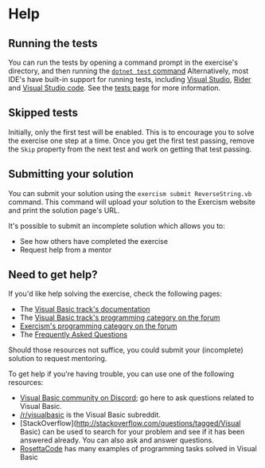 # Help

## Running the tests

You can run the tests by opening a command prompt in the exercise's directory, and then running the [`dotnet test` command](https://docs.microsoft.com/en-us/dotnet/core/tools/dotnet-test)
Alternatively, most IDE's have built-in support for running tests, including [Visual Studio](https://docs.microsoft.com/en-us/visualstudio/test/run-unit-tests-with-test-explorer), [Rider](https://www.jetbrains.com/help/rider/Unit_Testing_in_Solution.html) and [Visual Studio code](https://github.com/OmniSharp/omnisharp-vscode/wiki/How-to-run-and-debug-unit-tests).
See the [tests page](https://exercism.io/tracks/vbnet/tests) for more information.

## Skipped tests

Initially, only the first test will be enabled.
This is to encourage you to solve the exercise one step at a time.
Once you get the first test passing, remove the `Skip` property from the next test and work on getting that test passing.

## Submitting your solution

You can submit your solution using the `exercism submit ReverseString.vb` command.
This command will upload your solution to the Exercism website and print the solution page's URL.

It's possible to submit an incomplete solution which allows you to:

- See how others have completed the exercise
- Request help from a mentor

## Need to get help?

If you'd like help solving the exercise, check the following pages:

- The [Visual Basic track's documentation](https://exercism.org/docs/tracks/vbnet)
- The [Visual Basic track's programming category on the forum](https://forum.exercism.org/c/programming/vbnet)
- [Exercism's programming category on the forum](https://forum.exercism.org/c/programming/5)
- The [Frequently Asked Questions](https://exercism.org/docs/using/faqs)

Should those resources not suffice, you could submit your (incomplete) solution to request mentoring.

To get help if you're having trouble, you can use one of the following resources:

- [Visual Basic community on Discord](https://discord.gg/c5XVTU9X); go here to ask questions related to Visual Basic.
- [/r/visualbasic](https://www.reddit.com/r/visualbasic) is the Visual Basic subreddit.
- [StackOverflow](http://stackoverflow.com/questions/tagged/Visual Basic) can be used to search for your problem and see if it has been answered already. You can also ask and answer questions.
- [RosettaCode](http://rosettacode.org/wiki/Category:Visual_Basic_.NET) has many examples of programming tasks solved in Visual Basic
